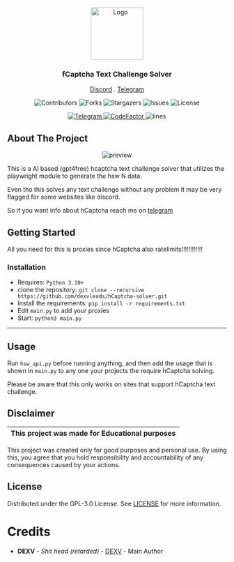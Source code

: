 <br/>
<p align="center">
  <a href="https://github.com/DXVVAY">
  <img src="https://github.com/DXVVAY/hCaptcha-Text-Solver/assets/89728480/ca479b71-e143-4894-890f-10aec6e63e61" alt="Logo" width="120" height="120">
  </a>

  <h3 align="center">fCaptcha Text Challenge Solver</h3>

  <p align="center">
    <a href="https://discord.gg/fCaptcha">Discord</a>
    .
    <a href="https://t.me/hCapSolution">Telegram</a>
  </p>
</p>

<p align="center">
  <img alt="Contributors" src="https://img.shields.io/github/contributors/dexvleads/hCaptcha-solver?color=dark-green">
  <img alt="Forks" src="https://img.shields.io/github/forks/dexvleads/hCaptcha-solver?style=social">
  <img alt="Stargazers" src="https://img.shields.io/github/stars/dexvleads/hCaptcha-solver?style=social">
  <img alt="Issues" src="https://img.shields.io/github/issues/dexvleads/hCaptcha-solver">
  <img alt="License" src="https://img.shields.io/github/license/dexvleads/hCaptcha-solver">
</p>

<p align="center">
  <a href="https://t.me/fcaptcha">
    <img alt="Telegram" src="https://img.shields.io/badge/Telegram-blue?logo=telegram&style=flat">
  </a>
  <a href="https://www.codefactor.io/repository/github/dxvvay/hcaptcha-solver">
    <img src="https://www.codefactor.io/repository/github/dexvleads/hcaptcha-solver/badge" alt="CodeFactor" />
  </a>
  <img alt="lines" src="https://sloc.xyz/github/dexvleads/hCaptcha-solver">
</p>


## About The Project

<p align="center">
  <img alt="preview" src="https://github.com/DXVVAY/DXVVAY/assets/89728480/cca39ba5-8b4b-44ac-bab9-687ca62fa3fa">
</p>

This is a AI based (gpt4free) hcaptcha text challenge solver that utilizes the playwright module to generate the hsw N data.

Even tho this solves any text challenge without any problem it may be very flagged for some websites like discord.

So if you want info about hCaptcha reach me on [telegram](https://t.me/dexv0)

## Getting Started

All you need for this is proxies since hCaptcha also ratelimits!!!!!!!!!!!!

### Installation

- Requires: `Python 3.10+`
- clone the repository: `git clone --recursive https://github.com/dexvleads/hCaptcha-solver.git`
- Install the requirements: `pip install -r requirements.txt`
- Edit `main.py` to add your proxies
- Start: `python3 main.py`

---

## Usage

Run `hsw_api.py` before running anything, and then add the usage that is shown in `main.py` to any one your projects the require hCaptcha solving.

Please be aware that this only works on sites that support hCaptcha text challenge.

## Disclaimer

|This project was made for Educational purposes|
|-------------------------------------------------|
This project was created only for good purposes and personal use.
By using this, you agree that you hold responsibility and accountability of any consequences caused by your actions.

## License

Distributed under the GPL-3.0 License. See [LICENSE](https://github.com/dexvleads/hCaptcha-solver/blob/main/LICENSE) for more information.

# Credits

* **DEXV** - *Shit head (retarded)* - [DEXV](https://dexv.lol) - Main Author
